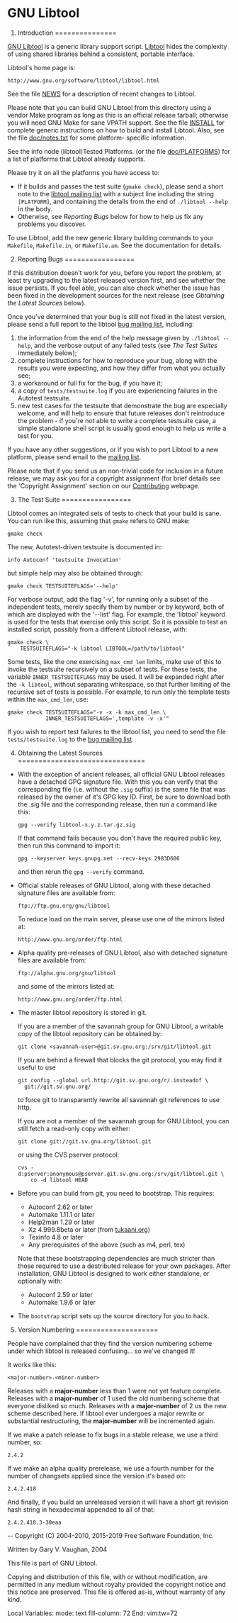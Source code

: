 # GNU Libtool

1. Introduction
===============

[GNU Libtool][libtool] is a generic library support script.
[Libtool][] hides the complexity of using shared libraries behind a
consistent, portable interface.

Libtool's home page is:

    http://www.gnu.org/software/libtool/libtool.html

See the file [NEWS][] for a description of recent changes to Libtool.

Please note that you can build GNU Libtool from this directory using a
vendor Make program as long as this is an official release tarball;
otherwise you will need GNU Make for sane VPATH support.  See the file
[INSTALL][] for complete generic instructions on how to build and install
Libtool.  Also, see the file [doc/notes.txt][notes] for some platform-
specific information.

See the info node (libtool)Tested Platforms. (or the file
[doc/PLATFORMS][platforms]) for a list of platforms that Libtool already
supports.

Please try it on all the platforms you have access to:

 * If it builds and passes the test suite (`gmake check`), please send
   a short note to the [libtool mailing list][libtool list] with a
   subject line including the string `[PLATFORM]`, and containing the
   details from the end of `./libtool --help` in the body.
 * Otherwise, see _Reporting Bugs_ below for how to help us fix any
   problems you discover.

To use Libtool, add the new generic library building commands to your
`Makefile`, `Makefile.in`, or `Makefile.am`.  See the documentation for
details.

[install]: http://git.savannah.gnu.org/cgit/libtool.git/tree/INSTALL
[libtool]: http://www.gnu.org/s/libtool
[libtool list]: mailto:libtool@gnu.org
[news]: http://git.savannah.gnu.org/cgit/libtool.git/tree/NEWS
[notes]: http://git.savannah.gnu.org/cgit/libtool.git/tree/doc/notes.texi
[platforms]: http://git.savannah.gnu.org/cgit/libtool.git/tree/doc/PLATFORMS


2. Reporting Bugs
=================

If this distribution doesn't work for you, before you report the
problem, at least try upgrading to the latest released version first,
and see whether the issue persists.  If you feel able, you can also
check whether the issue has been fixed in the development sources for
the next release (see _Obtaining the Latest Sources_ below).

Once you've determined that your bug is still not fixed in the latest
version, please send a full report to the libtool [bug mailing list][],
including:

  1. the information from the end of the help message given by
     `./libtool --help`, and the verbose output of any failed tests
     (see _The Test Suites_ immediately below);
  2. complete instructions for how to reproduce your bug, along with
     the results you were expecting, and how they differ from what you
     actually see;
  3. a workaround or full fix for the bug, if you have it;
  4. a copy of `tests/testsuite.log` if you are experiencing failures
     in the Autotest testsuite.
  5. new test cases for the testsuite that demonstrate the bug are
     especially welcome, and will help to ensure that future releases
     don't reintroduce the problem - if you're not able to write a
     complete testsuite case, a simple standalone shell script is
     usually good enough to help us write a test for you.

If you have any other suggestions, or if you wish to port Libtool to a
new platform, please send email to the [mailing list][libtool list].

Please note that if you send us an non-trivial code for inclusion in a
future release, we may ask you for a copyright assignment (for brief
details see the 'Copyright Assignment' section on our
[Contributing][contribute] webpage.

[bug mailing list]: mailto:bug-libtool@gnu.org
[contribute]: http://www.gnu.org/software/libtool/contribute.html


3. The Test Suite
=================

Libtool comes an integrated sets of tests to check that your build
is sane.  You can run like this, assuming that `gmake` refers to GNU
make:

    gmake check

The new, Autotest-driven testsuite is documented in:

    info Autoconf 'testsuite Invocation'

but simple help may also be obtained through:

    gmake check TESTSUITEFLAGS='--help'

For verbose output, add the flag '-v', for running only a subset of the
independent tests, merely specify them by number or by keyword, both of
which are displayed with the '--list' flag.  For example, the 'libtool'
keyword is used for the tests that exercise only this script.  So it is
possible to test an installed script, possibly from a different Libtool
release, with:

    gmake check \
        TESTSUITEFLAGS="-k libtool LIBTOOL=/path/to/libtool"

Some tests, like the one exercising `max_cmd_len` limits, make use of
this to invoke the testsuite recursively on a subset of tests.  For these
tests, the variable `INNER_TESTSUITEFLAGS` may be used.  It will be
expanded right after the `-k libtool`, without separating whitespace, so
that further limiting of the recursive set of tests is possible.  For
example, to run only the template tests within the `max_cmd_len`, use:

    gmake check TESTSUITEFLAGS="-v -x -k max_cmd_len \
                INNER_TESTSUITEFLAGS=',template -v -x'"

If you wish to report test failures to the libtool list, you need to
send the file `tests/testsuite.log` to the [bug mailing list][].


4. Obtaining the Latest Sources
===============================

* With the exception of ancient releases, all official GNU Libtool
  releases have a detached GPG signature file.  With this you can verify
  that the corresponding file (i.e. without the `.sig` suffix) is the
  same file that was released by the owner of it's GPG key ID.  First,
  be sure to download both the .sig file and the corresponding release,
  then run a command like this:

      gpg --verify libtool-x.y.z.tar.gz.sig

  If that command fails because you don't have the required public key,
  then run this command to import it:

      gpg --keyserver keys.gnupg.net --recv-keys 2983D606

  and then rerun the `gpg --verify` command.

* Official stable releases of GNU Libtool, along with these detached
  signature files are available from:

      ftp://ftp.gnu.org/gnu/libtool

  To reduce load on the main server, please use one of the mirrors
  listed at:

      http://www.gnu.org/order/ftp.html

* Alpha quality pre-releases of GNU Libtool, also with detached
  signature files are available from:

      ftp://alpha.gnu.org/gnu/libtool

  and some of the mirrors listed at:

      http://www.gnu.org/order/ftp.html

* The master libtool repository is stored in git.

  If you are a member of the savannah group for GNU Libtool, a writable
  copy of the libtool repository can be obtained by:

      git clone <savannah-user>@git.sv.gnu.org:/srv/git/libtool.git

  If you are behind a firewall that blocks the git protocol, you may
  find it useful to use

      git config --global url.http://git.sv.gnu.org/r/.insteadof \
        git://git.sv.gnu.org/

  to force git to transparently rewrite all savannah git references to
  use http.

  If you are not a member of the savannah group for GNU Libtool, you can
  still fetch a read-only copy with either:

      git clone git://git.sv.gnu.org/libtool.git

  or using the CVS pserver protocol:

      cvs -d:pserver:anonymous@pserver.git.sv.gnu.org:/srv/git/libtool.git \
          co -d libtool HEAD

* Before you can build from git, you need to bootstrap.  This requires:
  - Autoconf 2.62 or later
  - Automake 1.11.1 or later
  - Help2man 1.29 or later
  - Xz 4.999.8beta or later (from [tukaani.org](http://tukaani.org/xz))
  - Texinfo 4.8 or later
  - Any prerequisites of the above (such as m4, perl, tex)

  Note that these bootstrapping dependencies are much stricter than
  those required to use a destributed release for your own packages.
  After installation, GNU Libtool is designed to work either standalone,
  or optionally with:
  - Autoconf 2.59 or later
  - Automake 1.9.6 or later

* The `bootstrap` script sets up the source directory for you to hack.


5. Version Numbering
====================

People have complained that they find the version numbering scheme under
which libtool is released confusing... so we've changed it!

It works like this:

    <major-number>.<minor-number>

Releases with a **major-number** less than 1 were not yet feature
complete.  Releases with a **major-number** of 1 used the old numbering
scheme that everyone disliked so much.  Releases with a **major-number**
of 2 us the new scheme described here.  If libtool ever undergoes a
major rewrite or substantial restructuring, the **major-number** will be
incremented again.

If we make a patch release to fix bugs in a stable release, we use a
third number, so:

    2.4.2

If we make an alpha quality prerelease, we use a fourth number for the
number of changsets applied since the version it's based on:

    2.4.2.418

And finally, if you build an unreleased version it will have a short git
revision hash string in hexadecimal appended to all of that:

    2.4.2.418.3-30eaa

--
  Copyright (C) 2004-2010, 2015-2019 Free Software Foundation, Inc.

  Written by Gary V. Vaughan, 2004

  This file is part of GNU Libtool.

Copying and distribution of this file, with or without modification,
are permitted in any medium without royalty provided the copyright
notice and this notice are preserved.  This file is offered as-is,
without warranty of any kind.


Local Variables:
mode: text
fill-column: 72
End:
vim:tw=72
